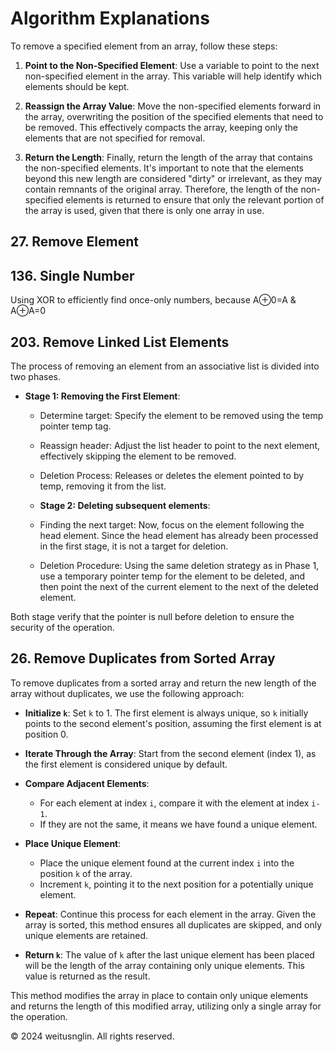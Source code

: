 # Algorithm Explanations

To remove a specified element from an array, follow these steps:

1. **Point to the Non-Specified Element**: Use a variable to point to the next non-specified element in the array. This variable will help identify which elements should be kept.

2. **Reassign the Array Value**: Move the non-specified elements forward in the array, overwriting the position of the specified elements that need to be removed. This effectively compacts the array, keeping only the elements that are not specified for removal.

3. **Return the Length**: Finally, return the length of the array that contains the non-specified elements. It's important to note that the elements beyond this new length are considered "dirty" or irrelevant, as they may contain remnants of the original array. Therefore, the length of the non-specified elements is returned to ensure that only the relevant portion of the array is used, given that there is only one array in use.


## 27. Remove Element

## 136. Single Number
Using XOR to efficiently find once-only numbers, because A⊕0=A & A⊕A=0

## 203. Remove Linked List Elements
The process of removing an element from an associative list is divided into two phases.

- **Stage 1: Removing the First Element**:
  - Determine target: Specify the element to be removed using the temp pointer temp tag.
  - Reassign header: Adjust the list header to point to the next element, effectively skipping the element to be removed.
  - Deletion Process: Releases or deletes the element pointed to by temp, removing it from the list.

  - **Stage 2: Deleting subsequent elements**:
  - Finding the next target: Now, focus on the element following the head element. Since the head element has already been processed in the first stage, it is not a target for deletion.
  -  Deletion Procedure: Using the same deletion strategy as in Phase 1, use a temporary pointer temp for the element to be deleted, and then point the next of the current element to the next of the deleted element.
 
Both stage verify that the pointer is null before deletion to ensure the security of the operation.
  
## 26. Remove Duplicates from Sorted Array

To remove duplicates from a sorted array and return the new length of the array without duplicates, we use the following approach:

- **Initialize `k`**: Set `k` to 1. The first element is always unique, so `k` initially points to the second element's position, assuming the first element is at position 0.

- **Iterate Through the Array**: Start from the second element (index 1), as the first element is considered unique by default.

- **Compare Adjacent Elements**:
  - For each element at index `i`, compare it with the element at index `i-1`.
  - If they are not the same, it means we have found a unique element.

- **Place Unique Element**:
  - Place the unique element found at the current index `i` into the position `k` of the array.
  - Increment `k`, pointing it to the next position for a potentially unique element.

- **Repeat**: Continue this process for each element in the array. Given the array is sorted, this method ensures all duplicates are skipped, and only unique elements are retained.

- **Return `k`**: The value of `k` after the last unique element has been placed will be the length of the array containing only unique elements. This value is returned as the result.

This method modifies the array in place to contain only unique elements and returns the length of this modified array, utilizing only a single array for the operation.

© 2024 weitusnglin. All rights reserved.
